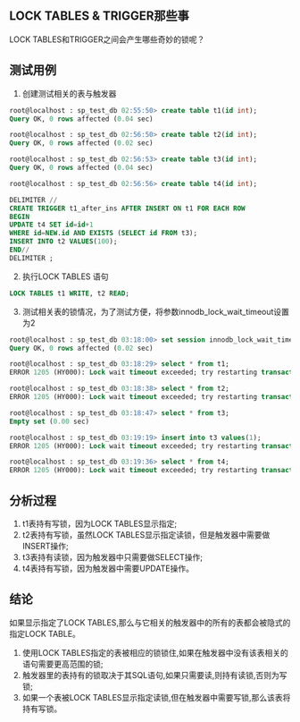 ## LOCK TABLES & TRIGGER那些事

LOCK TABLES和TRIGGER之间会产生哪些奇妙的锁呢？




测试用例
-------------
1. 创建测试相关的表与触发器  

```sql
root@localhost : sp_test_db 02:55:50> create table t1(id int);
Query OK, 0 rows affected (0.04 sec)

root@localhost : sp_test_db 02:56:50> create table t2(id int);
Query OK, 0 rows affected (0.02 sec)

root@localhost : sp_test_db 02:56:53> create table t3(id int);
Query OK, 0 rows affected (0.04 sec)

root@localhost : sp_test_db 02:56:56> create table t4(id int);

DELIMITER //
CREATE TRIGGER t1_after_ins AFTER INSERT ON t1 FOR EACH ROW
BEGIN
UPDATE t4 SET id=id+1
WHERE id=NEW.id AND EXISTS (SELECT id FROM t3);
INSERT INTO t2 VALUES(100);
END//
DELIMITER ;
```

2. 执行LOCK TABLES 语句  

```sql
LOCK TABLES t1 WRITE, t2 READ;
```

3. 测试相关表的锁情况，为了测试方便，将参数innodb_lock_wait_timeout设置为2  

```sql
root@localhost : sp_test_db 03:18:00> set session innodb_lock_wait_timeout=2;
Query OK, 0 rows affected (0.02 sec)

root@localhost : sp_test_db 03:18:29> select * from t1;
ERROR 1205 (HY000): Lock wait timeout exceeded; try restarting transaction

root@localhost : sp_test_db 03:18:38> select * from t2;
ERROR 1205 (HY000): Lock wait timeout exceeded; try restarting transaction

root@localhost : sp_test_db 03:18:47> select * from t3;
Empty set (0.00 sec)

root@localhost : sp_test_db 03:19:19> insert into t3 values(1);
ERROR 1205 (HY000): Lock wait timeout exceeded; try restarting transaction

root@localhost : sp_test_db 03:19:36> select * from t4;
ERROR 1205 (HY000): Lock wait timeout exceeded; try restarting transaction
```


分析过程
-------------
1. t1表持有写锁，因为LOCK TABLES显示指定;  
2. t2表持有写锁，虽然LOCK TABLES显示指定读锁，但是触发器中需要做INSERT操作;  
3. t3表持有读锁，因为触发器中只需要做SELECT操作;  
4. t4表持有写锁，因为触发器中需要UPDATE操作。  



结论
------
如果显示指定了LOCK TABLES,那么与它相关的触发器中的所有的表都会被隐式的指定LOCK TABLE。  
1. 使用LOCK TABLES指定的表被相应的锁锁住,如果在触发器中没有该表相关的语句需要更高范围的锁;  
2. 触发器里的表持有的锁取决于其SQL语句,如果只需要读,则持有读锁,否则为写锁;  
3. 如果一个表被LOCK TABLES显示指定读锁,但在触发器中需要写锁,那么该表将持有写锁。  